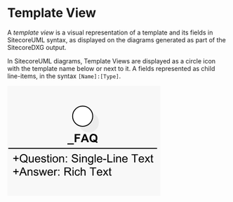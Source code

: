 # Template View

A _template view_ is a visual representation of a template and its fields in SitecoreUML syntax, as displayed on the diagrams generated as part of the SitecoreDXG output. 

In SitecoreUML diagrams, Template Views are displayed as a circle icon with the template name below or next to it. A fields represented as child line-items, in the syntax `[Name]:[Type]`. 

![Template View shown with circle display](../../.gitbook/assets/templateview1.png)

